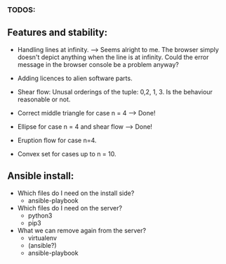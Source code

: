 ### TODOS:


## Features and stability:

* Handling lines at infinity.
 --> Seems alright to me. The browser simply doesn't depict anything when the line is at infinity. Could
     the error message in the browser console be a problem anyway?

* Adding licences to alien software parts.

* Shear flow: Unusal orderings of the tuple: 0,2, 1, 3.
 Is the behaviour reasonable or not.
 
* Correct middle triangle for case n = 4 --> Done!

* Ellipse for case n = 4 and shear flow --> Done!

* Eruption flow for case n=4.

* Convex set for cases up to n = 10.


## Ansible install:

* Which files do I need on the install side?
    * ansible-playbook
* Which files do I need on the server?
    * python3
    * pip3
* What we can remove again from the server?
    * virtualenv
    * (ansible?)
    * ansible-playbook